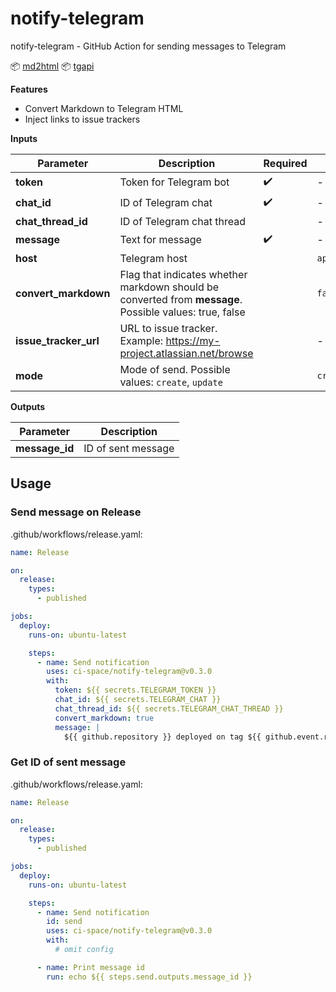 # notify-telegram

notify-telegram - GitHub Action for sending messages to Telegram

📦 [md2html](./pkg/md2html) 📦 [tgapi](./pkg/tgapi)


**Features**
- Convert Markdown to Telegram HTML
- Inject links to issue trackers

**Inputs**

| Parameter             | Description                                                                                             | Required | Default value      |
|-----------------------|---------------------------------------------------------------------------------------------------------|----------|--------------------|
| **token**             | Token for Telegram bot                                                                                  | ✔️       | -                  |
| **chat_id**           | ID of Telegram chat                                                                                     | ✔️       | -                  |
| **chat_thread_id**    | ID of Telegram chat thread                                                                              |          | -                  |
| **message**           | Text for message                                                                                        | ✔️       | -                  |
| **host**              | Telegram host                                                                                           |          | `api.telegram.org` |
| **convert_markdown**  | Flag that indicates whether markdown should be converted from **message**. Possible values: true, false |          | `false`            |
| **issue_tracker_url** | URL to issue tracker. Example: https://my-project.atlassian.net/browse                                  |          | -                  |
| **mode**              | Mode of send. Possible values: `create`, `update`                                                       |          | `create`           |

**Outputs**

| Parameter      | Description        |
|----------------|--------------------|
| **message_id** | ID of sent message |

## Usage

### Send message on Release

.github/workflows/release.yaml:

```yaml
name: Release

on:
  release:
    types:
      - published

jobs:
  deploy:
    runs-on: ubuntu-latest

    steps:
      - name: Send notification
        uses: ci-space/notify-telegram@v0.3.0
        with:
          token: ${{ secrets.TELEGRAM_TOKEN }}
          chat_id: ${{ secrets.TELEGRAM_CHAT }}
          chat_thread_id: ${{ secrets.TELEGRAM_CHAT_THREAD }}
          convert_markdown: true
          message: |
            ${{ github.repository }} deployed on tag ${{ github.event.release.tag_name }}
```

### Get ID of sent message

.github/workflows/release.yaml:

```yaml
name: Release

on:
  release:
    types:
      - published

jobs:
  deploy:
    runs-on: ubuntu-latest

    steps:
      - name: Send notification
        id: send
        uses: ci-space/notify-telegram@v0.3.0
        with:
          # omit config

      - name: Print message id
        run: echo ${{ steps.send.outputs.message_id }}
```

